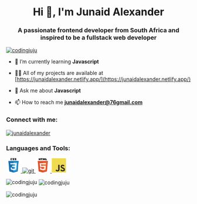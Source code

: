 

<h1 align="center">Hi 👋, I'm Junaid Alexander</h1>

<h3 align="center">A passionate frontend developer from South Africa and inspired to be a fullstack web developer</h3>
<p align="left"> <a href="https://github.com/ryo-ma/github-profile-trophy"><img src="https://github-profile-trophy.vercel.app/?username=codingjuju" alt="codingjuju" /></a> </p>

- 🌱 I’m currently learning **Javascript**

- 👨‍💻 All of my projects are available at [https://junaidalexander.netlify.app/](https://junaidalexander.netlify.app/)

- 💬 Ask me about **Javascript**

- 📫 How to reach me **junaidalexander@76gmail.com**

<h3 align="left">Connect with me:</h3>
<p align="left">
<a href="https://linkedin.com/in/junaidalexander" target="blank"><img align="center" src="https://raw.githubusercontent.com/rahuldkjain/github-profile-readme-generator/master/src/images/icons/Social/linked-in-alt.svg" alt="junaidalexander" height="30" width="40" /></a>
</p>

<h3 align="left">Languages and Tools:</h3>
<p align="left"> <a href="https://www.w3schools.com/css/" target="_blank" rel="noreferrer"> <img src="https://raw.githubusercontent.com/devicons/devicon/master/icons/css3/css3-original-wordmark.svg" alt="css3" width="40" height="40"/> </a> <a href="https://git-scm.com/" target="_blank" rel="noreferrer"> <img src="https://www.vectorlogo.zone/logos/git-scm/git-scm-icon.svg" alt="git" width="40" height="40"/> </a> <a href="https://www.w3.org/html/" target="_blank" rel="noreferrer"> <img src="https://raw.githubusercontent.com/devicons/devicon/master/icons/html5/html5-original-wordmark.svg" alt="html5" width="40" height="40"/> </a> <a href="https://developer.mozilla.org/en-US/docs/Web/JavaScript" target="_blank" rel="noreferrer"> <img src="https://raw.githubusercontent.com/devicons/devicon/master/icons/javascript/javascript-original.svg" alt="javascript" width="40" height="40"/> </a> </p>

<p><img align="left" src="https://github-readme-stats.vercel.app/api/top-langs?username=codingjuju&show_icons=true&locale=en&layout=compact" alt="codingjuju" /></p>

<p>&nbsp;<img align="center" src="https://github-readme-stats.vercel.app/api?username=codingjuju&show_icons=true&locale=en" alt="codingjuju" /></p>

<p><img align="center" src="https://github-readme-streak-stats.herokuapp.com/?user=codingjuju&" alt="codingjuju" /></p>
